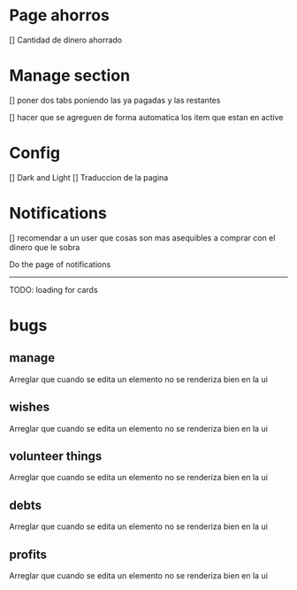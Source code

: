 # Page ahorros

[] Cantidad de dinero ahorrado

# Manage section

[] poner dos tabs poniendo las ya pagadas y las restantes

[] hacer que se agreguen de forma automatica los item que estan en active

# Config

[] Dark and Light
[] Traduccion de la pagina

# Notifications

[] recomendar a un user que cosas son mas asequibles a comprar con el dinero que le sobra

Do the page of notifications

---

TODO: loading for cards
# bugs
## manage
Arreglar que cuando se edita un elemento no se renderiza bien en la ui

## wishes 
Arreglar que cuando se edita un elemento no se renderiza bien en la ui
## volunteer things 
Arreglar que cuando se edita un elemento no se renderiza bien en la ui
## debts 
Arreglar que cuando se edita un elemento no se renderiza bien en la ui
## profits 
Arreglar que cuando se edita un elemento no se renderiza bien en la ui